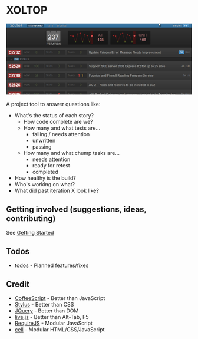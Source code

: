 XOLTOP
======

<img width="900" src="https://github.com/peterwmwong/xoltop/raw/gh-pages/dashboard-screenshot.png" border = "0"/>

A project tool to answer questions like:

* What's the status of each story?
  * How code complete are we?
  * How many and what tests are...
      * failing / needs attention
      * unwritten
      * passing
  * How many and what chump tasks are...
      * needs attention
      * ready for retest
      * completed
* How healthy is the build?
* Who's working on what?
* What did past iteration X look like?

Getting involved (suggestions, ideas, contributing)
---------------------------------------------------
See [Getting Started](https://github.com/peterwmwong/xoltop/blob/master/getting-started.md)

Todos
-----
* [todos](https://github.com/peterwmwong/xoltop/blob/master/todo.md) - Planned features/fixes

Credit
------
* [CoffeeScript](http://jashkenas.github.com/coffee-script/) - Better than JavaScript
* [Stylus](http://learnboost.github.com/stylus/) - Better than CSS
* [JQuery](http://jquery.com/) - Better than DOM
* [live.js](http://livejs.com) - Better than Alt-Tab, F5
* [RequireJS](https://github.com/jrburke/requirejs) - Modular JavaScript
* [cell](https://github.com/peterwmwong/cell) - Modular HTML/CSS/JavaScript
